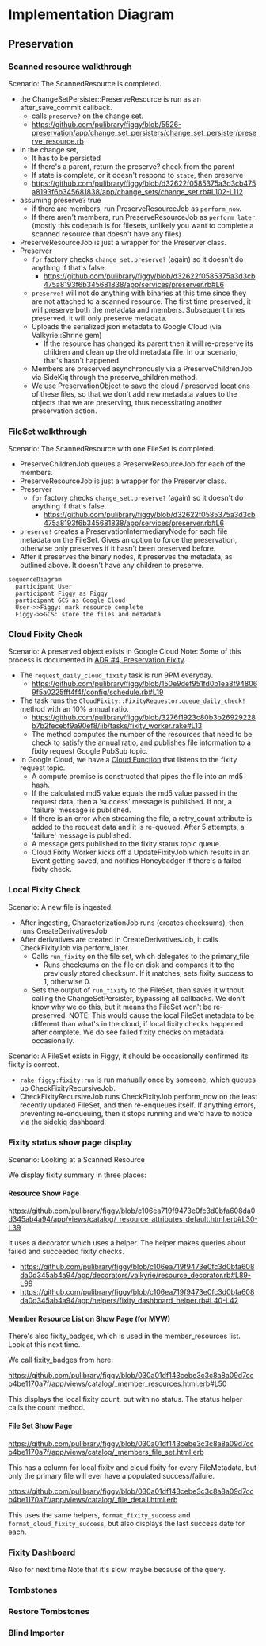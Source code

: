 # Implementation Diagram

## Preservation

### Scanned resource walkthrough
Scenario: The ScannedResource is completed.
* the ChangeSetPersister::PreserveResource is run as an after_save_commit callback.
  * calls `preserve?` on the change set.
  * https://github.com/pulibrary/figgy/blob/5526-preservation/app/change_set_persisters/change_set_persister/preserve_resource.rb
* in the change set,
  * It has to be persisted
  * If there's a parent, return the preserve? check from the parent
  * If state is complete, or it doesn't respond to `state`, then preserve
  * https://github.com/pulibrary/figgy/blob/d32622f0585375a3d3cb475a8193f6b345681838/app/change_sets/change_set.rb#L102-L112
* assuming preserve? true
  * if there are members, run PreserveResourceJob as `perform_now`.
  * If there aren't members, run PreserveResourceJob as `perform_later`. (mostly
    this codepath is for filesets, unlikely you want to complete a scanned
    resource that doesn't have any files)
* PreserveResourceJob is just a wrapper for the Preserver class.
* Preserver
  * `for` factory checks `change_set.preserve?` (again) so it doesn't do
    anything if that's false.
    * https://github.com/pulibrary/figgy/blob/d32622f0585375a3d3cb475a8193f6b345681838/app/services/preserver.rb#L6
  * `preserve!` will not do anything with binaries at this time since they are not attached to a scanned resource. The first time preserved, it will preserve both the metadata and members. Subsequent times preserved, it will only preserve metadata.
  * Uploads the serialized json metadata to Google Cloud (via Valkyrie::Shrine gem)
    * If the resource has changed its parent then it will re-preserve its
      children and clean up the old metadata file. In our scenario, that's hasn't happened.
  * Members are preserved asynchronously via a PreserveChildrenJob via SideKiq through the preserve_children method.
  * We use PreservationObject to save the cloud / preserved locations of these files, so that we don't add new metadata values to the objects that we are preserving, thus necessitating another preservation action.

### FileSet walkthrough
Scenario: The ScannedResource with one FileSet is completed.
* PreserveChildrenJob queues a PreserveResourceJob for each of the members.
* PreserveResourceJob is just a wrapper for the Preserver class.
* Preserver
  * `for` factory checks `change_set.preserve?` (again) so it doesn't do
    anything if that's false.
    * https://github.com/pulibrary/figgy/blob/d32622f0585375a3d3cb475a8193f6b345681838/app/services/preserver.rb#L6
* `preserve!` creates a PreservationIntermediaryNode for each file metadata on the FileSet. Gives an option to force the preservation, otherwise only preserves if it hasn't been preserved before.
* After it preserves the binary nodes, it preserves the metadata, as outlined above. It doesn't have any children to preserve.


```mermaid
sequenceDiagram
  participant User
  participant Figgy as Figgy
  participant GCS as Google Cloud
  User->>Figgy: mark resource complete
  Figgy->>GCS: store the files and metadata
```

### Cloud Fixity Check
Scenario: A preserved object exists in Google Cloud
Note: Some of this process is documented in [ADR #4, Preservation Fixity](https://github.com/pulibrary/figgy/blob/main/architecture-decisions/0004-preservation-fixity.md).
* The `request_daily_cloud_fixity` task is run 9PM everyday.
  * https://github.com/pulibrary/figgy/blob/150e9def951fd0b1ea8f948069f5a0225fff4f4f/config/schedule.rb#L19
* The task runs the `CloudFixity::FixityRequestor.queue_daily_check!` method with an 10% annual ratio.
  * https://github.com/pulibrary/figgy/blob/3276f1923c80b3b26929228b7b2fecebf9a90ef8/lib/tasks/fixity_worker.rake#L13
  * The method computes the number of the resources that need to be check to satisfy the annual ratio, and publishes file information to a fixity request Google PubSub topic.
* In Google Cloud, we have a [Cloud Function](https://github.com/pulibrary/figgy/blob/150e9def951fd0b1ea8f948069f5a0225fff4f4f/cloud_fixity/index.js) that listens to the fixity request topic.
  * A compute promise is constructed that pipes the file into an md5 hash.
  * If the calculated md5 value equals the md5 value passed in the request data, then a 'success' message is published. If not, a 'failure' message is published.
  * If there is an error when streaming the file, a retry_count attribute is added to the request data and it is re-queued. After 5 attempts, a 'failure' message is published.
  * A message gets published to the fixity status topic queue.
  * Cloud Fixity Worker kicks off a UpdateFixityJob which results in an Event getting saved, and notifies Honeybadger if there's a failed fixity check.

### Local Fixity Check
Scenario: A new file is ingested.
* After ingesting, CharacterizationJob runs (creates checksums), then runs
    CreateDerivativesJob
* After derivatives are created in CreateDerivativesJob, it calls
    CheckFixityJob via perform_later.
  * Calls `run_fixity` on the file set, which delegates to the primary_file
      * Runs checksums on the file on disk and compares it to the previously
          stored checksum. If it matches, sets fixity_success to 1, otherwise 0.
  * Sets the output of `run_fixity` to the FileSet, then saves it without
      calling the ChangeSetPersister, bypassing all callbacks. We don't know why
      we do this, but it means the FileSet won't be re-preserved. NOTE: This
      would cause the local FileSet metadata to be different than what's in the
      cloud, if local fixity checks happened after complete. We do see failed
      fixity checks on metadata occasionally.

Scenario: A FileSet exists in Figgy, it should be occasionally confirmed its
fixity is correct.
* `rake figgy:fixity:run` is run manually once by someone, which queues up
    CheckFixityRecursiveJob.
* CheckFixityRecursiveJob runs CheckFixityJob.perform_now on the least recently
    updated FileSet, and then re-enqueues itself. If anything errors, preventing
    re-enqueuing, then it stops running and we'd have to notice via the sidekiq
    dashboard.

### Fixity status show page display
Scenario: Looking at a Scanned Resource

We display fixity summary in three places:

#### Resource Show Page

https://github.com/pulibrary/figgy/blob/c106ea719f9473e0fc3d0bfa608da0d345ab4a94/app/views/catalog/_resource_attributes_default.html.erb#L30-L39


It uses a decorator which uses a helper. The helper makes queries about failed
  and succeeded fixity checks.
  * https://github.com/pulibrary/figgy/blob/c106ea719f9473e0fc3d0bfa608da0d345ab4a94/app/decorators/valkyrie/resource_decorator.rb#L89-L99
  * https://github.com/pulibrary/figgy/blob/c106ea719f9473e0fc3d0bfa608da0d345ab4a94/app/helpers/fixity_dashboard_helper.rb#L40-L42

#### Member Resource List on Show Page (for MVW)

There's also fixity_badges, which is used in the member_resources list. Look at this next time.

We call fixity_badges from here:

https://github.com/pulibrary/figgy/blob/030a01df143cebe3c3c8a8a09d7ccb4be1170a7f/app/views/catalog/_member_resources.html.erb#L50

This displays the local fixity count, but with no status. The status helper
calls the count method.

#### File Set Show Page

https://github.com/pulibrary/figgy/blob/030a01df143cebe3c3c8a8a09d7ccb4be1170a7f/app/views/catalog/_members_file_set.html.erb

This has a column for local fixity and cloud fixity for every FileMetadata, but
only the primary file will ever have a populated success/failure.

https://github.com/pulibrary/figgy/blob/030a01df143cebe3c3c8a8a09d7ccb4be1170a7f/app/views/catalog/_file_detail.html.erb

This uses the same helpers, `format_fixity_success` and
`format_cloud_fixity_success`, but also displays the last success date for each.

### Fixity Dashboard
Also for next time
Note that it's slow. maybe because of the query.


### Tombstones

### Restore Tombstones

### Blind Importer
